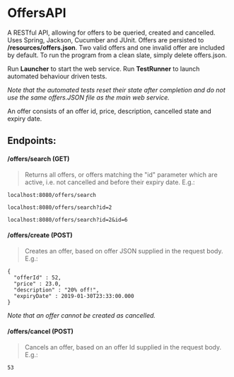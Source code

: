 # OffersAPI

A RESTful API, allowing for offers to be queried, created and cancelled. Uses Spring, Jackson, Cucumber and JUnit. Offers are persisted to **/resources/offers.json**. Two valid offers and one invalid offer are included by default. To run the program from a clean slate, simply delete offers.json.

Run **Launcher** to start the web service. Run **TestRunner** to launch automated behaviour driven tests. 

*Note that the automated tests reset their state after completion and do not use the same offers.JSON file as the main web service.* 

An offer consists of an offer id, price, description, cancelled state and expiry date.

## Endpoints:

#### /offers/search (GET)
> Returns all offers, or offers matching the "id" parameter which are active, i.e. not cancelled and before their expiry date. E.g.:
```
localhost:8080/offers/search
```
```
localhost:8080/offers/search?id=2
```
```
localhost:8080/offers/search?id=2&id=6
```

#### /offers/create (POST)
> Creates an offer, based on offer JSON supplied in the request body. E.g.:
```
{
  "offerId" : 52,
  "price" : 23.0,
  "description" : "20% off!",
  "expiryDate" : 2019-01-30T23:33:00.000
}
```
*Note that an offer cannot be created as cancelled.*

#### /offers/cancel (POST)
> Cancels an offer, based on an offer Id supplied in the request body. E.g.:

```
53
```
